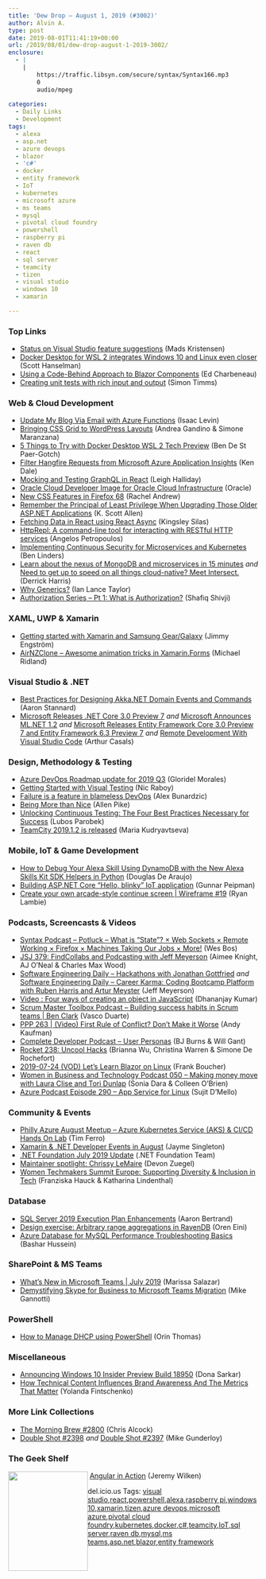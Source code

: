 ```yaml
---
title: 'Dew Drop – August 1, 2019 (#3002)'
author: Alvin A.
type: post
date: 2019-08-01T11:41:19+00:00
url: /2019/08/01/dew-drop-august-1-2019-3002/
enclosure:
  - |
    |
        https://traffic.libsyn.com/secure/syntax/Syntax166.mp3
        0
        audio/mpeg
        
categories:
  - Daily Links
  - Development
tags:
  - alexa
  - asp.net
  - azure devops
  - blazor
  - 'c#'
  - docker
  - entity framework
  - IoT
  - kubernetes
  - microsoft azure
  - ms teams
  - mysql
  - pivotal cloud foundry
  - powershell
  - raspberry pi
  - raven db
  - react
  - sql server
  - teamcity
  - tizen
  - visual studio
  - windows 10
  - xamarin

---
```

### <a name="top"></a>Top Links

  * <a href="https://devblogs.microsoft.com/visualstudio/status-on-visual-studio-feature-suggestions/" target="_blank" rel="noopener noreferrer">Status on Visual Studio feature suggestions</a> (Mads Kristensen)
  * <a href="http://feeds.hanselman.com/~/605115824/0/scotthanselman~Docker-Desktop-for-WSL-integrates-Windows-and-Linux-even-closer.aspx" target="_blank" rel="noopener noreferrer">Docker Desktop for WSL 2 integrates Windows 10 and Linux even closer</a> (Scott Hanselman)
  * <a href="https://www.telerik.com/blogs/using-a-code-behind-approach-to-blazor-components" target="_blank" rel="noopener noreferrer">Using a Code-Behind Approach to Blazor Components</a> (Ed Charbeneau)
  * <a href="https://oz-code.com/blog/creating-unit-tests-with-rich-input-and-output/" target="_blank" rel="noopener noreferrer">Creating unit tests with rich input and output</a> (Simon Timms)



### <a name="web"></a>Web & Cloud Development

  * <a href="https://www.isaaclevin.com/post/blog-update-email/" target="_blank" rel="noopener noreferrer">Update My Blog Via Email with Azure Functions</a> (Isaac Levin)
  * <a href="https://css-tricks.com/bringing-css-grid-to-wordpress-layouts/" target="_blank" rel="noopener noreferrer">Bringing CSS Grid to WordPress Layouts</a> (Andrea Gandino & Simone Maranzana)
  * <a href="https://blog.docker.com/2019/07/5-things-docker-desktop-wsl2-tech-preview/" target="_blank" rel="noopener noreferrer">5 Things to Try with Docker Desktop WSL 2 Tech Preview</a> (Ben De St Paer-Gotch)
  * <a href="https://rimdev.io/filter-hangfire-requests-from-microsoft-azure-application-insights/" target="_blank" rel="noopener noreferrer">Filter Hangfire Requests from Microsoft Azure Application Insights</a> (Ken Dale)
  * <a href="https://www.telerik.com/blogs/mocking-and-testing-graphql-in-react" target="_blank" rel="noopener noreferrer">Mocking and Testing GraphQL in React</a> (Leigh Halliday)
  * <a href="https://cloudmarketplace.oracle.com/marketplace/en_US/listing/54030984" target="_blank" rel="noopener noreferrer">Oracle Cloud Developer Image for Oracle Cloud Infrastructure</a> (Oracle)
  * <a href="https://hacks.mozilla.org/2019/07/new-css-features-in-firefox-68/" target="_blank" rel="noopener noreferrer">New CSS Features in Firefox 68</a> (Rachel Andrew)
  * <a href="http://odetocode.com/blogs/scott/archive/2019/07/31/remember-the-principal-of-least-privilege-when-upgrading-those-older.aspx" target="_blank" rel="noopener noreferrer">Remember the Principal of Least Privilege When Upgrading Those Older ASP.NET Applications</a> (K. Scott Allen)
  * <a href="https://css-tricks.com/fetching-data-in-react-using-react-async/" target="_blank" rel="noopener noreferrer">Fetching Data in React using React Async</a> (Kingsley Silas)
  * <a href="https://devblogs.microsoft.com/aspnet/httprepl-a-command-line-tool-for-interacting-with-restful-http-services/" target="_blank" rel="noopener noreferrer">HttpRepl: A command-line tool for interacting with RESTful HTTP services</a> (Angelos Petropoulos)
  * <a href="https://www.infoq.com/news/2019/08/continuous-security?utm_campaign=infoq_content&utm_source=infoq&utm_medium=feed&utm_term=global" target="_blank" rel="noopener noreferrer">Implementing Continuous Security for Microservices and Kubernetes</a> (Ben Linders)
  * <a href="https://content.pivotal.io/intersect/mongodb-in-15-minutes" target="_blank" rel="noopener noreferrer">Learn about the nexus of MongoDB and microservices in 15 minutes</a> _and_ <a href="https://content.pivotal.io/home-page/meet-intersect-cloud-native" target="_blank" rel="noopener noreferrer">Need to get up to speed on all things cloud-native? Meet Intersect.</a> (Derrick Harris)
  * <a href="https://blog.golang.org/why-generics" target="_blank" rel="noopener noreferrer">Why Generics?</a> (Ian Lance Taylor)
  * <a href="https://auth0.com/blog/authorization-series-pt-1-what-is-authorization/" target="_blank" rel="noopener noreferrer">Authorization Series &#8211; Pt 1: What is Authorization?</a> (Shafiq Shivji)



### <a name="silverlight"></a>XAML, UWP & Xamarin

  * <a href="http://apeoholic.se/xamarin/2019/07/30/XamarinTizen.html" target="_blank" rel="noopener noreferrer">Getting started with Xamarin and Samsung Gear/Galaxy</a> (Jimmy Engström)
  * <a href="https://michaelridland.com/xamarin/airnzclone-awesome-animation-tricks-in-xamarin-forms/" target="_blank" rel="noopener noreferrer">AirNZClone – Awesome animation tricks in Xamarin.Forms</a> (Michael Ridland)



### <a name="dotnet"></a>Visual Studio & .NET

  * <a href="https://petabridge.com/blog/how-to-design-akkadotnet-domain-messages/" target="_blank" rel="noopener noreferrer">Best Practices for Designing Akka.NET Domain Events and Commands</a> (Aaron Stannard)
  * <a href="https://www.infoq.com/news/2019/07/dotnet-core-3-preview-7?utm_campaign=infoq_content&utm_source=infoq&utm_medium=feed&utm_term=global" target="_blank" rel="noopener noreferrer">Microsoft Releases .NET Core 3.0 Preview 7</a> _and_ <a href="https://www.infoq.com/news/2019/07/ml-dotnet-1-2?utm_campaign=infoq_content&utm_source=infoq&utm_medium=feed&utm_term=global" target="_blank" rel="noopener noreferrer">Microsoft Announces ML.NET 1.2</a> _and_ <a href="https://www.infoq.com/news/2019/07/ef-core-ef6-preview-7?utm_campaign=infoq_content&utm_source=infoq&utm_medium=feed&utm_term=global" target="_blank" rel="noopener noreferrer">Microsoft Releases Entity Framework Core 3.0 Preview 7 and Entity Framework 6.3 Preview 7</a> _and_ <a href="https://www.infoq.com/news/2019/07/remote-development-vs-code?utm_campaign=infoq_content&utm_source=infoq&utm_medium=feed&utm_term=global" target="_blank" rel="noopener noreferrer">Remote Development With Visual Studio Code</a> (Arthur Casals)



### <a name="design"></a>Design, Methodology & Testing

  * <a href="https://devblogs.microsoft.com/devops/azure-devops-roadmap-update-for-2019-q3/" target="_blank" rel="noopener noreferrer">Azure DevOps Roadmap update for 2019 Q3</a> (Gloridel Morales)
  * <a href="https://www.thepolyglotdeveloper.com/2019/07/getting-started-visual-testing/" target="_blank" rel="noopener noreferrer">Getting Started with Visual Testing</a> (Nic Raboy)
  * <a href="https://opensource.com/article/19/8/failure-feature-blameless-devops" target="_blank" rel="noopener noreferrer">Failure is a feature in blameless DevOps</a> (Alex Bunardzic)
  * <a href="https://www.allenpike.com/2019/nice-vs-kind" target="_blank" rel="noopener noreferrer">Being More than Nice</a> (Allen Pike)
  * <a href="https://www.infoq.com/articles/continuous-testing-best-practices?utm_campaign=infoq_content&utm_source=infoq&utm_medium=feed&utm_term=global" target="_blank" rel="noopener noreferrer">Unlocking Continuous Testing: The Four Best Practices Necessary for Success</a> (Lubos Parobek)
  * <a href="https://blog.jetbrains.com/teamcity/2019/07/teamcity-2019-1-2-is-released/" target="_blank" rel="noopener noreferrer">TeamCity 2019.1.2 is released</a> (Maria Kudryavtseva)



### <a name="mobile"></a>Mobile, IoT & Game Development

  * <a href="https://developer.amazon.com:443/blogs/alexa/post/73fe6778-eb22-45e3-a1a5-a444c8b91c2e/how-to-debug-your-alexa-skill-using-dynamodb-with-the-new-alexa-skills-kit-sdk-helpers-in-python" target="_blank" rel="noopener noreferrer">How to Debug Your Alexa Skill Using DynamoDB with the New Alexa Skills Kit SDK Helpers in Python</a> (Douglas De Araujo)
  * <a href="https://gunnarpeipman.com/iot/aspnet-core-hello-blinky/" target="_blank" rel="noopener noreferrer">Building ASP.NET Core “Hello, blinky” IoT application</a> (Gunnar Peipman)
  * <a href="https://www.raspberrypi.org/blog/create-your-own-arcade-style-continue-screen-wireframe-19/" target="_blank" rel="noopener noreferrer">Create your own arcade-style continue screen | Wireframe #19</a> (Ryan Lambie)



### <a name="podcasts"></a>Podcasts, Screencasts & Videos

  * <a href="https://traffic.libsyn.com/secure/syntax/Syntax166.mp3" target="_blank" rel="noopener noreferrer">Syntax Podcast &#8211; Potluck &#8211; What is &#8220;State&#8221;? × Web Sockets × Remote Working × Firefox × Machines Taking Our Jobs × More!</a> (Wes Bos)
  * <a href="https://devchat.tv/js-jabber/jsj-379-findcollabs-and-podcasting-with-jeff-meyerson" target="_blank" rel="noopener noreferrer">JSJ 379: FindCollabs and Podcasting with Jeff Meyerson</a> (Aimee Knight, AJ O’Neal & Charles Max Wood)
  * <a href="https://softwareengineeringdaily.com/2019/08/01/hackathons-with-jonathan-gottfried/" target="_blank" rel="noopener noreferrer">Software Engineering Daily &#8211; Hackathons with Jonathan Gottfried</a> _and_ <a href="https://softwareengineeringdaily.com/2019/08/01/career-karma-coding-bootcamp-platform-with-ruben-harris-and-artur-meyster/" target="_blank" rel="noopener noreferrer">Software Engineering Daily &#8211; Career Karma: Coding Bootcamp Platform with Ruben Harris and Artur Meyster</a> (Jeff Meyerson)
  * <a href="https://debugmode.net/2019/08/01/video-four-ways-of-creating-an-object-in-javascript/" target="_blank" rel="noopener noreferrer">Video : Four ways of creating an object in JavaScript</a> (Dhananjay Kumar)
  * <a href="http://scrummastertoolbox.libsyn.com/building-success-habits-in-scrum-teams-ben-clark" target="_blank" rel="noopener noreferrer">Scrum Master Toolbox Podcast &#8211; Building success habits in Scrum teams | Ben Clark</a> (Vasco Duarte)
  * <a href="http://feedproxy.google.com/~r/PeopleAndProjectsPodcastBlog/~3/ME1IDy6pB_Y/530-ppp-263-video-first-rule-of-conflict-don-t-make-it-worse.html" target="_blank" rel="noopener noreferrer">PPP 263 | (Video) First Rule of Conflict? Don&#8217;t Make it Worse</a> (Andy Kaufman)
  * <a href="https://completedeveloperpodcast.com/episode-208/?utm_source=rss&utm_medium=rss&utm_campaign=episode-208" target="_blank" rel="noopener noreferrer">Complete Developer Podcast &#8211; User Personas</a> (BJ Burns & Will Gant)
  * <a href="http://relay.fm/rocket/238" target="_blank" rel="noopener noreferrer">Rocket 238: Uncool Hacks</a> (Brianna Wu, Christina Warren & Simone De Rochefort)
  * <a href="http://www.youtube.com/watch?v=UBAWqZkJx1I" target="_blank" rel="noopener noreferrer">2019-07-24 (VOD) Let&#8217;s Learn Blazor on Linux</a> (Frank Boucher)
  * <a href="http://womeninbizandtech.mpsn.libsynpro.com/050-making-money-move-with-laura-clise-and-tori-dunlap" target="_blank" rel="noopener noreferrer">Women in Business and Technology Podcast 050 &#8211; Making money move with Laura Clise and Tori Dunlap</a> (Sonia Dara & Colleen O&#8217;Brien)
  * <a href="http://azpodcast.azurewebsites.net/post/Episode-290-App-Service-for-Linux" target="_blank" rel="noopener noreferrer">Azure Podcast Episode 290 &#8211; App Service for Linux</a> (Sujit D&#8217;Mello)



### <a name="events"></a>Community & Events

  * <a href="https://www.meetup.com/Philly-Azure/events/263619081/" target="_blank" rel="noopener noreferrer">Philly Azure August Meetup &#8211; Azure Kubernetes Service (AKS) & CI/CD Hands On Lab</a> (Tim Ferro)
  * <a href="https://devblogs.microsoft.com/xamarin/august-xamarin-net-developer-events/" target="_blank" rel="noopener noreferrer">Xamarin & .NET Developer Events in August</a> (Jayme Singleton)
  * <a href="https://www.dotnetfoundation.org/blog/2019/08/01/net-foundation-july-2019-update" target="_blank" rel="noopener noreferrer">.NET Foundation July 2019 Update</a> (.NET Foundation Team)
  * <a href="https://github.blog/2019-07-31-maintainer-spotlight-chrissy-lemaire/" target="_blank" rel="noopener noreferrer">Maintainer spotlight: Chrissy LeMaire</a> (Devon Zuegel)
  * <a href="http://feedproxy.google.com/~r/GDBcode/~3/XSP6KuoaAqY/women-techmakers-summit-europe.html" target="_blank" rel="noopener noreferrer">Women Techmakers Summit Europe: Supporting Diversity & Inclusion in Tech</a> (Franziska Hauck & Katharina Lindenthal)



### <a name="sql"></a>Database

  * <a href="http://feedproxy.google.com/~r/MSSQLTips-LatestSqlServerTips/~3/k3FJdBWvfjY/" target="_blank" rel="noopener noreferrer">SQL Server 2019 Execution Plan Enhancements</a> (Aaron Bertrand)
  * <a href="http://feedproxy.google.com/~r/AyendeRahien/~3/h9RnpHysQr0/design-exercise-arbitrary-range-aggregations-in-ravendb" target="_blank" rel="noopener noreferrer">Design exercise: Arbitrary range aggregations in RavenDB</a> (Oren Eini)
  * <a href="https://techcommunity.microsoft.com/t5/Azure-Database-Support-Blog/Azure-Database-for-MySQL-Performance-Troubleshooting-Basics/ba-p/782815" target="_blank" rel="noopener noreferrer">Azure Database for MySQL Performance Troubleshooting Basics</a> (Bashar Hussein)



### <a name="sp"></a>SharePoint & MS Teams

  * <a href="https://techcommunity.microsoft.com/t5/Microsoft-Teams-Blog/What-s-New-in-Microsoft-Teams-July-2019/ba-p/779946" target="_blank" rel="noopener noreferrer">What’s New in Microsoft Teams | July 2019</a> (Marissa Salazar)
  * <a href="https://techcommunity.microsoft.com/t5/Healthcare-and-Life-Sciences/Demystifying-Skype-for-Business-to-Microsoft-Teams-Migration/ba-p/782194" target="_blank" rel="noopener noreferrer">Demystifying Skype for Business to Microsoft Teams Migration</a> (Mike Gannotti)



### <a name="ps"></a>PowerShell

  * <a href="https://techcommunity.microsoft.com/t5/ITOps-Talk-Blog/How-to-Manage-DHCP-using-PowerShell/ba-p/744461" target="_blank" rel="noopener noreferrer">How to Manage DHCP using PowerShell</a> (Orin Thomas)



### <a name="misc"></a>Miscellaneous

  * <a href="https://blogs.windows.com/windowsexperience/2019/07/31/announcing-windows-10-insider-preview-build-18950/?WT.mc_id=DX_MVP4025064" target="_blank" rel="noopener noreferrer">Announcing Windows 10 Insider Preview Build 18950</a> (Dona Sarkar)
  * <a href="https://developermedia.com/technical-content-influences-brand-awareness/" target="_blank" rel="noopener noreferrer">How Technical Content Influences Brand Awareness And The Metrics That Matter</a> (Yolanda Fintschenko)



### <a name="links"></a>More Link Collections

  * <a href="http://feedproxy.google.com/~r/ReflectivePerspective/~3/-D6zpj0sNss/" target="_blank" rel="noopener noreferrer">The Morning Brew #2800</a> (Chris Alcock)
  * <a href="https://afreshcup.com/home/2019/08/01/double-shot-2398.html" target="_blank" rel="noopener noreferrer">Double Shot #2398</a> _and_ <a href="https://afreshcup.com/home/2019/07/31/double-shot-2397.html" target="_blank" rel="noopener noreferrer">Double Shot #2397</a> (Mike Gunderloy)



### <a name="shelf"></a>The Geek Shelf

<a href="https://www.amazon.com/Angular-Action-Jeremy-Wilken/dp/1617293318/?tag=amavin-20" target="_blank" rel="noopener noreferrer"><img loading="lazy" decoding="async" width="160" height="200" align="left" style="margin: 0px 0px 10px; border: 0px currentcolor; border-image: none; float: left; display: inline; background-image: none;" src="https://m.media-amazon.com/images/I/81AjSJ9IXXL._AC_UL436_SEARCH212385_.jpg" border="0" /></a>&nbsp;<a href="https://www.amazon.com/Angular-Action-Jeremy-Wilken/dp/1617293318/?tag=amavin-20" target="_blank" rel="noopener noreferrer">Angular in Action</a> (Jeremy Wilken)











<div class="wlWriterEditableSmartContent" id="scid:77ECF5F8-D252-44F5-B4EB-D463C5396A79:cd5240e0-9713-491c-9dd5-1594d0cebaa0" style="margin: 0px; padding: 0px; float: none; display: inline;">
  del.icio.us Tags: <a href="http://del.icio.us/popular/visual+studio" rel="tag">visual studio</a>,<a href="http://del.icio.us/popular/react" rel="tag">react</a>,<a href="http://del.icio.us/popular/powershell" rel="tag">powershell</a>,<a href="http://del.icio.us/popular/alexa" rel="tag">alexa</a>,<a href="http://del.icio.us/popular/raspberry+pi" rel="tag">raspberry pi</a>,<a href="http://del.icio.us/popular/windows+10" rel="tag">windows 10</a>,<a href="http://del.icio.us/popular/xamarin" rel="tag">xamarin</a>,<a href="http://del.icio.us/popular/tizen" rel="tag">tizen</a>,<a href="http://del.icio.us/popular/azure+devops" rel="tag">azure devops</a>,<a href="http://del.icio.us/popular/microsoft+azure" rel="tag">microsoft azure</a>,<a href="http://del.icio.us/popular/pivotal+cloud+foundry" rel="tag">pivotal cloud foundry</a>,<a href="http://del.icio.us/popular/kubernetes" rel="tag">kubernetes</a>,<a href="http://del.icio.us/popular/docker" rel="tag">docker</a>,<a href="http://del.icio.us/popular/c%23" rel="tag">c#</a>,<a href="http://del.icio.us/popular/teamcity" rel="tag">teamcity</a>,<a href="http://del.icio.us/popular/IoT" rel="tag">IoT</a>,<a href="http://del.icio.us/popular/sql+server" rel="tag">sql server</a>,<a href="http://del.icio.us/popular/raven+db" rel="tag">raven db</a>,<a href="http://del.icio.us/popular/mysql" rel="tag">mysql</a>,<a href="http://del.icio.us/popular/ms+teams" rel="tag">ms teams</a>,<a href="http://del.icio.us/popular/asp.net" rel="tag">asp.net</a>,<a href="http://del.icio.us/popular/blazor" rel="tag">blazor</a>,<a href="http://del.icio.us/popular/entity+framework" rel="tag">entity framework</a>
</div>